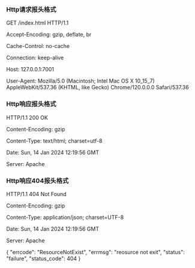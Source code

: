 ### Http请求报头格式
GET /index.html HTTP/1.1

Accept-Encoding: gzip, deflate, br

Cache-Control: no-cache

Connection: keep-alive

Host: 127.0.0.1:7001

User-Agent: Mozilla/5.0 (Macintosh; Intel Mac OS X 10_15_7) AppleWebKit/537.36 (KHTML, like Gecko) Chrome/120.0.0.0 Safari/537.36


### Http响应报头格式
HTTP/1.1 200 OK

Content-Encoding: gzip

Content-Type: text/html; charset=utf-8

Date: Sun, 14 Jan 2024 12:19:56 GMT

Server: Apache


### Http响应404报头格式
HTTP/1.1 404 Not Found

Content-Encoding: gzip

Content-Type: application/json; charset=UTF-8

Date: Sun, 14 Jan 2024 12:19:56 GMT

Server: Apache


{
  "errcode": "ResourceNotExist",
  "errmsg": "reosurce not exit",
  "status": "failure",
  "status_code": 404
}
